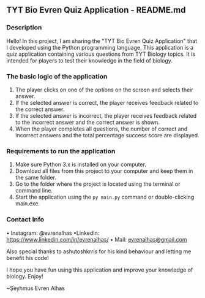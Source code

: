 ## TYT Bio Evren Quiz Application - README.md

### Description
Hello! In this project, I am sharing the "TYT Bio Evren Quiz Application" that I developed using the Python programming language. This application is a quiz application containing various questions from TYT Biology topics. It is intended for players to test their knowledge in the field of biology.

### The basic logic of the application
1) The player clicks on one of the options on the screen and selects their answer.
2) If the selected answer is correct, the player receives feedback related to the correct answer.
3) If the selected answer is incorrect, the player receives feedback related to the incorrect answer and the correct answer is shown.
4) When the player completes all questions, the number of correct and incorrect answers and the total percentage success score are displayed.

### Requirements to run the application
1) Make sure Python 3.x is installed on your computer.
2) Download all files from this project to your computer and keep them in the same folder.
3) Go to the folder where the project is located using the terminal or command line.
4) Start the application using the `py main.py` command or double-clicking main.exe.

### Contact Info
• Instagram: @evrenalhas
•LinkedIn: https://www.linkedin.com/in/evrenalhas/
• Mail: evrenalhas@gmail.com

Also special thanks to ashutoshkrris for his kind behaviour and letting me benefit his code!

I hope you have fun using this application and improve your knowledge of biology. Enjoy!

~Şeyhmus Evren Alhas
